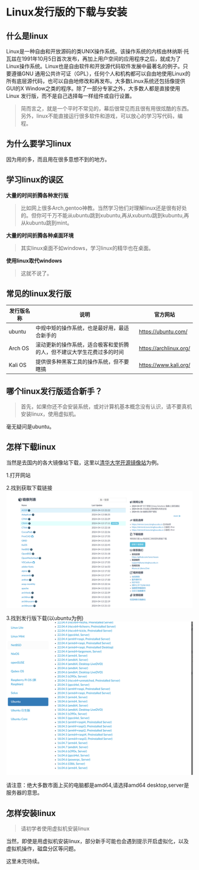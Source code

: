 # Linux发行版的下载与安装


## 什么是linux
Linux是一种自由和开放源码的类UNIX操作系统。该操作系统的内核由林纳斯·托瓦兹在1991年10月5日首次发布，再加上用户空间的应用程序之后，就成为了Linux操作系统。Linux也是自由软件和开放源代码软件发展中最著名的例子。只要遵循GNU 通用公共许可证（GPL），任何个人和机构都可以自由地使用Linux的所有底层源代码，也可以自由地修改和再发布。大多数Linux系统还包括像提供GUI的X Window之类的程序。除了一部分专家之外，大多数人都是直接使用Linux 发行版，而不是自己选择每一样组件或自行设置。

> 简而言之，就是一个平时不常见的，幕后很常见而且很有用很炫酷的东西。
> 另外，linux不能直接运行很多软件和游戏，可以放心的学习写代码，编程。

## 为什么要学习linux
因为用的多，而且用在很多意想不到的地方。


## 学习linux的误区

**大量的时间折腾各种发行版**
> 比如网上很多Arch,gentoo神教。当然学习他们对理解linux还是很有好处的。但你可千万不能从ubuntu跳到xubuntu,再从xubuntu跳到kubuntu,再从kubuntu跳到mint。

**大量的时间折腾各种桌面环境**

> 其实linux桌面不如windows，学习linux的精华也在桌面。

**使用linux取代windows**

> 这就不说了。

## 常见的linux发行版
| 发行版名称                      | 说明                | 官方网站                          |
|--------------------------|-------------------|-------------------------------|
| ubuntu                     | 中规中矩的操作系统，也是最好用，最适合新手的          | https://ubuntu.com/                           |
| Arch OS                     | 滚动更新的操作系统，适合极客和爱折腾的人，但不建议大学生花费过多的时间         | https://archlinux.org/                           |
| Kali OS                     | 提供很多种黑客工具的操作系统，但不要瞎搞         | https://www.kali.org/                           |


## 哪个linux发行版适合新手？

> 首先，如果你还不会安装系统，或对计算机基本概念没有认识，请不要真机安装linux，使用虚拟机。

毫无疑问是ubuntu。

## 怎样下载linux

当然是去国内的各大镜像站下载，这里以[清华大学开源镜像站](https://mirrors.tuna.tsinghua.edu.cn/)为例。

1.打开网站

2.找到获取下载链接
![获取链接](./img/TUNA1.PNG)

3.找到发行版下载(以ubuntu为例)
![发行版](./img/TUNA2.PNG)

请注意：绝大多数市面上买的电脑都是amd64,请选择amd64 desktop,server是服务器的意思。

## 怎样安装linux

> 请初学者使用虚拟机安装linux

当然，即使是用虚拟机安装linux，部分新手可能也会遇到提示开启虚拟化，以及虚拟机操作，磁盘分区等问题。

这里未完待续。




